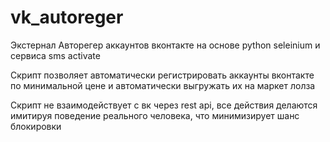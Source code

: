 # vk_autoreger

Экстернал Авторегер аккаунтов вконтакте на основе python seleinium и сервиса sms activate

Скрипт позволяет автоматически регистрировать аккаунты вконтакте по минимальной цене и автоматически выгружать их на маркет лолза

Скрипт не взаимодействует с вк через rest api, все действия делаются имитируя поведение реального человека, что минимизирует шанс блокировки







